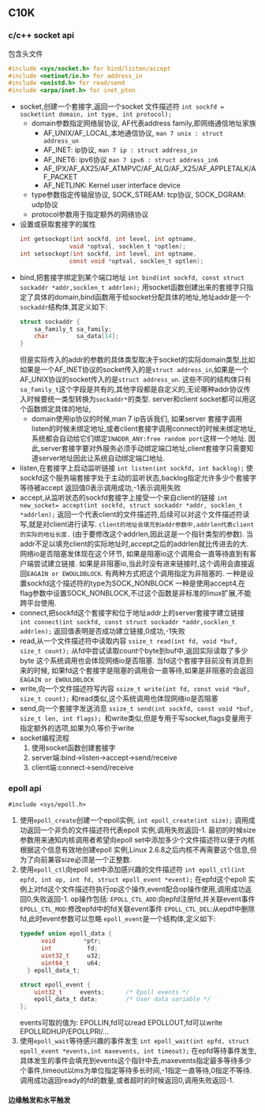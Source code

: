 ## C10K

### c/c++ socket api
包含头文件
```c
#include <sys/socket.h> for bind/listen/accept
#include <netinet/in.h> for address_in
#include <unistd.h> for read/send
#include <arpa/inet.h> for inet_pton
```

+ socket,创建一个套接字,返回一个socket 文件描述符
`int sockfd = socket(int domain, int type, int protocol);`
  - domain参数指定网络层协议,
  AF代表address family,即网络通信地址家族
    + AF_UNIX/AF_LOCAL,本地通信协议,
    `man 7 unix : struct address_un`
    + AF_INET: ip协议, 
    `man 7 ip : struct address_in`
    + AF_INET6: ipv6协议
    `man 7 ipv6 : struct address_in6`
    + AF_IPX/AF_AX25/AF_ATMPVC/AF_ALG/AF_X25/AF_APPLETALK/AF_PACKET
    + AF_NETLINK: Kernel user interface device
  - type参数指定传输层协议, SOCK_STREAM: tcp协议, SOCK_DGRAM: udp协议
  - protocol参数用于指定额外的网络协议
+ 设置或获取套接字的属性
  ```c
  int getsockopt(int sockfd, int level, int optname,
                void *optval, socklen_t *optlen);
  int setsockopt(int sockfd, int level, int optname,
                const void *optval, socklen_t optlen);
  ```
+ bind,把套接字绑定到某个端口地址
`int bind(int sockfd, const struct sockaddr *addr,socklen_t addrlen);`
用socket函数创建出来的套接字只指定了具体的domain,bind函数用于给socket分配具体的地址,地址addr是一个`sockaddr`结构体,其定义如下:
  ```c
  struct sockaddr {
      sa_family_t sa_family;
      char        sa_data[14];
  }
  ```
  但是实际传入的addr的参数的具体类型取决于socket的实际domain类型,比如如果是一个AF_INET协议的socket传入的是`struct address_in`,如果是一个AF_UNIX协议的socket传入的是`struct address_un`.
  这些不同的结构体只有`sa_family_t`这个字段是共有的,其他字段都是自定义的,无论哪种addr协议传入时候要统一类型转换为`sockaddr*`的类型.
  server和client socket都可以用这个函数绑定具体的地址,
  -  domain使用ip协议的时候,man 7 ip告诉我们,
    如果server 套接字调用listen的时候未绑定地址,或者client套接字调用connect的时候未绑定地址,
    系统都会自动给它们绑定`INADDR_ANY:free random port`这样一个地址.
    因此,server套接字要对外服务必须手动绑定端口地址,client套接字只需要知道server地址因此让系统自动绑定端口地址.
+ listen,在套接字上启动监听链接
`int listen(int sockfd, int backlog);`
使sockfd这个服务端套接字处于主动的监听状态,backlog指定允许多少个套接字等待被accept
返回值0表示调用成功,-1表示调用失败
+ accept,从监听状态的sockfd套接字上接受一个来自client的链接
`int new_socket= accept(int sockfd, struct sockaddr *addr, socklen_t *addrlen);`
返回一个代表client的文件描述符,后续可以对这个文件描述符读写,就是对client进行读写.
`client的地址会填充到addr参数中,addrlen代表client的实际的地址长度.`
(由于要修改这个addrlen,因此这是一个指针类型的参数).
当addr不足以填充client的实际地址时,accept之后的addrlen就比传进去的大.
网络io是否阻塞发体现在这个环节,
如果是阻塞io这个调用会一直等待直到有客户端尝试建立链接.
如果是非阻塞io,当此时没有进来链接时,这个调用会直接返回`EAGAIN or EWOULDBLOCK`.
有两种方式把这个调用指定为非阻塞的.
一种是设置sockfd这个描述符的type为SOCK_NONBLOCK
一种是使用accept4,在flag参数中设置SOCK_NONBLOCK,不过这个函数是非标准的linux扩展,不能跨平台使用.
+ connect,把sockfd这个套接字和位于地址addr上的server套接字建立链接
`int connect(int sockfd, const struct sockaddr *addr,socklen_t addrlen);`
返回值表明是否成功建立链接,0成功,-1失败
+ read,从一个文件描述符中读取内容
`ssize_t read(int fd, void *buf, size_t count);`
从fd中尝试读取count个byte到buf中,返回实际读取了多少byte
这个系统调用也会体现网络io是否阻塞.
当fd这个套接字目前没有消息到来的时候,
如果fd这个套接字是阻塞的调用会一直等待,如果是非阻塞的会返回`EAGAIN or EWOULDBLOCK`
+ write,向一个文件描述符写内容
`ssize_t write(int fd, const void *buf, size_t count);`
和read类似,这个系统调用也体现网络io是否阻塞
+ send,向一个套接字发送消息
`ssize_t send(int sockfd, const void *buf, size_t len, int flags);
`和write类似,但是专用于写socket,flags变量用于指定额外的选项,如果为0,等价于write
+ socket编程流程
  1. 使用socket函数创建套接字
  2. server端:bind->listen->accept->send/receive
  3. client端:connect->send/receive
  

### epoll api
`#include <sys/epoll.h>`

1. 使用`epoll_create`创建一个epoll实例,
`int epoll_create(int size);`
调用成功返回一个非负的文件描述符代表epoll 实例,调用失败返回-1.
最初的时候size参数用来通知内核调用者希望向epoll set中添加多少个文件描述符以便于内核根据这个信息有效地创建epoll 实例,Linux 2.6.8之后内核不再需要这个信息,但为了向前兼容size必须是一个正整数.
2. 使用`epoll_ctl`向epoll set中添加感兴趣的文件描述符
`int epoll_ctl(int epfd, int op, int fd, struct epoll_event *event);`
在epfd这个epoll 实例上对fd这个文件描述符执行op这个操作,event配合op操作使用,调用成功返回0,失败返回-1.
op操作包括:
`EPOLL_CTL_ADD`:向epfd注册fd,并关联event事件
`EPOLL_CTL_MOD`:修改epfd中的fd关联event事件
`EPOLL_CTL_DEL`:从epdf中删除fd,此时event参数可以忽略
`epoll_event`是一个结构体,定义如下:
    ```c
    typedef union epoll_data {
          void        *ptr;
          int          fd;
          uint32_t     u32;
          uint64_t     u64;
      } epoll_data_t;

    struct epoll_event {
        uint32_t     events;      /* Epoll events */
        epoll_data_t data;        /* User data variable */
    };
    ```
    events可取的值为:
    EPOLLIN,fd可以read
    EPOLLOUT,fd可以write
    EPOLLRDHUP/EPOLLPRI/...
3. 使用`epoll_wait`等待感兴趣的事件发生
`int epoll_wait(int epfd, struct epoll_event *events,int maxevents, int timeout);`
在epfd等待事件发生,具体发生的事件会填充到events这个指针中去,maxevents指定最多等待多少个事件,timeout以ms为单位指定等待多长时间,-1指定一直等待,0指定不等待.
调用成功返回ready的fd的数量,或者超时的时候返回0,调用失败返回-1.
#### 边缘触发和水平触发
